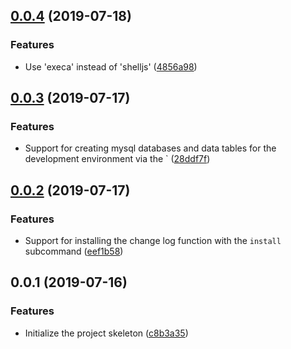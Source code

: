 ## [0.0.4](https://github.com/shuidi-fed/runner/compare/v0.0.3...v0.0.4) (2019-07-18)


### Features

* Use 'execa' instead of 'shelljs' ([4856a98](https://github.com/shuidi-fed/runner/commit/4856a98))



## [0.0.3](https://github.com/shuidi-fed/runner/compare/v0.0.2...v0.0.3) (2019-07-17)


### Features

* Support for creating mysql databases and data tables for the development environment via the ` ([28ddf7f](https://github.com/shuidi-fed/runner/commit/28ddf7f))



## [0.0.2](https://github.com/shuidi-fed/runner/compare/v0.0.1...v0.0.2) (2019-07-17)


### Features

* Support for installing the change log function with the `install` subcommand ([eef1b58](https://github.com/shuidi-fed/runner/commit/eef1b58))



## 0.0.1 (2019-07-16)


### Features

* Initialize the project skeleton ([c8b3a35](https://github.com/shuidi-fed/runner/commit/c8b3a35))



